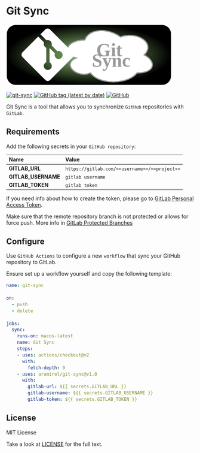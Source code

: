 # Git Sync

![](images/git-sync.png)

[![git-sync](https://github.com/aramirol/git-sync/actions/workflows/main.yml/badge.svg)](https://github.com/aramirol/git-sync/actions/workflows/main.yml)
[![GitHub tag (latest by date)](https://img.shields.io/github/v/tag/aramirol/git-sync?logo=git&logoColor=lightgrey)](https://github.com/aramirol/git-sync/releases)
[![GitHub](https://img.shields.io/github/license/aramirol/git-sync?logo=github&logoColor=lightgrey)](https://github.com/aramirol/git-sync/blob/main/LICENSE)

Git Sync is a tool that allows you to synchronize `GitHub` repositories with `GitLab`.

## Requirements

Add the following secrets in your `GitHub repository`:

| Name  | Value  |
|:----------|:----------|
| **GITLAB_URL**  | `https://gitlab.com/<<username>>/<<project>>`  |
| **GITLAB_USERNAME**    | `gitlab username`    |
| **GITLAB_TOKEN**   | `gitlab token`    |

If you need info about how to create the token, please go to [GitLab Personal Access Token](https://docs.gitlab.com/ee/user/profile/personal_access_tokens.html).

Make sure that the remote repository branch is not protected or allows for force push. More info in [GitLab Protected Branches](https://docs.gitlab.com/ee/user/project/protected_branches.html#protected-branches)

## Configure

Use `GitHub Actions` to configure a new `workflow` that sync your GitHub repository to GitLab.

Ensure set up a workflow yourself and copy the following template:

```yml
name: git-sync

on: 
  - push
  - delete

jobs:
  sync:
    runs-on: macos-latest
    name: Git Sync
    steps:
    - uses: actions/checkout@v2
      with:
        fetch-depth: 0
    - uses: aramirol/git-sync@v1.0
      with:
        gitlab-url: ${{ secrets.GITLAB_URL }}
        gitlab-username: ${{ secrets.GITLAB_USERNAME }}
        gitlab-token: ${{ secrets.GITLAB_TOKEN }}

```

## License

MIT License

Take a look at [LICENSE](https://github.com/aramirol/git-sync/blob/main/LICENSE) for the full text.
